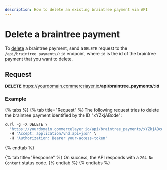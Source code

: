 ```yaml
---
description: How to delete an existing braintree payment via API
---
```


# Delete a braintree payment

To <a href="https://docs.commercelayer.io/developers/deleting-resources" target="_blank">delete</a> a braintree payment, send a `DELETE` request to the `/api/braintree_payments/:id` endpoint, where `id` is the id of the braintree payment that you want to delete.

## Request

**DELETE** https://yourdomain.commercelayer.io<b>/api/braintree_payments/:id</b>

### Example

{% tabs %}
{% tab title="Request" %}
The following request tries to delete the braintree payment identified by the ID "xYZkjABcde":

```javascript
curl -g -X DELETE \
  'https://yourdomain.commercelayer.io/api/braintree_payments/xYZkjABcde' \
  -H 'Accept: application/vnd.api+json' \
  -H 'Authorization: Bearer your-access-token'
```
{% endtab %}

{% tab title="Response" %}
On success, the API responds with a `204 No Content` status code.
{% endtab %}
{% endtabs %}

